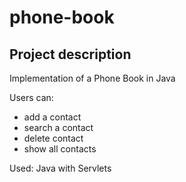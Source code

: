 # phone-book

Project description
------------------

Implementation of a Phone Book in Java

Users can:
- add a contact
- search a contact
- delete contact
- show all contacts

Used: Java with Servlets

